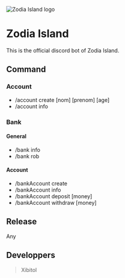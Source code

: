 ![Zodia Island logo](https://github.com/Xibitol/ZodiaIsland/blob/master/Logo/ZodiaIsland_Large_logo.png&raw=true)

# Zodia Island
This is the official discord bot of Zodia Island.

## Command
### Account
- /account create \[nom] \[prenom] \[age]
- /account info

### Bank
#### General
- /bank info
- /bank rob

#### Account
- /bankAccount create
- /bankAccount info
- /bankAccount deposit \[money]
- /bankAccount withdraw \[money]

## Release
Any

## Developpers
> Xibitol
